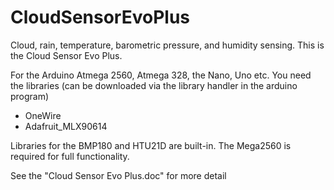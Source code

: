 # CloudSensorEvoPlus
Cloud, rain, temperature, barometric pressure, and humidity sensing.
This is the Cloud Sensor Evo Plus.

For the Arduino Atmega 2560, Atmega 328, the Nano, Uno etc.
You need the libraries (can be downloaded via the library handler in the arduino program)
- OneWire
- Adafruit_MLX90614

Libraries for the BMP180 and HTU21D are built-in.  The Mega2560 is required for full functionality.

See the "Cloud Sensor Evo Plus.doc" for more detail
